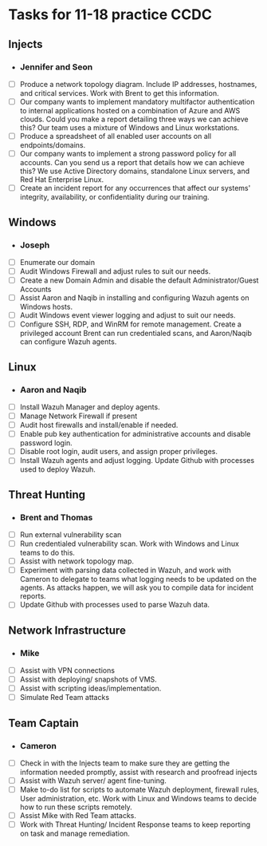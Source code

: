# Tasks for 11-18 practice CCDC

## Injects

- ### Jennifer and Seon
- [ ] Produce a network topology diagram.  Include IP addresses, hostnames, and critical services. Work with Brent to get this information.
- [ ] Our company wants to implement mandatory multifactor authentication to internal applications hosted on a combination of Azure and AWS clouds.  Could you make a report detailing three ways we can achieve this?  Our team uses a mixture of Windows and Linux workstations.
- [ ] Produce a spreadsheet of all enabled user accounts on all endpoints/domains.  
- [ ] Our company wants to implement a strong password policy for all accounts.  Can you send us a report that details how we can achieve this? We use Active Directory domains, standalone Linux servers, and Red Hat Enterprise Linux.    
- [ ] Create an incident report for any occurrences that affect our systems' integrity, availability, or confidentiality during our training.  

## Windows
- ### Joseph
- [ ] Enumerate our domain
- [ ] Audit Windows Firewall and adjust rules to suit our needs.
- [ ] Create a new Domain Admin and disable the default Administrator/Guest Accounts
- [ ] Assist Aaron and Naqib in installing and configuring Wazuh agents on Windows hosts. 
- [ ] Audit Windows event viewer logging and adjust to suit our needs.
- [ ] Configure SSH, RDP, and WinRM for remote management.  Create a privileged account Brent can run credentialed scans, and Aaron/Naqib can configure Wazuh agents.  

## Linux
- ### Aaron and Naqib
- [ ] Install Wazuh Manager and deploy agents. 
- [ ] Manage Network Firewall if present
- [ ] Audit host firewalls and install/enable if needed.
- [ ] Enable pub key authentication for administrative accounts and disable password login.
- [ ] Disable root login, audit users, and assign proper privileges.  
- [ ] Install Wazuh agents and adjust logging.  Update Github with processes used to deploy Wazuh.  

## Threat Hunting
- ### Brent and Thomas
- [ ] Run external vulnerability scan
- [ ] Run credentialed vulnerability scan.  Work with Windows and Linux teams to do this.  
- [ ] Assist with network topology map.
- [ ] Experiment with parsing data collected in Wazuh, and work with Cameron to delegate to teams what logging needs to be updated on the agents. As attacks happen, we will ask you to compile data for incident reports.  
- [ ] Update Github with processes used to parse Wazuh data.

## Network Infrastructure
- ### Mike
- [ ] Assist with VPN connections
- [ ] Assist with deploying/ snapshots of VMS.
- [ ] Assist with scripting ideas/implementation.
- [ ] Simulate Red Team attacks

## Team Captain
- ### Cameron
- [ ] Check in with the Injects team to make sure they are getting the information needed promptly, assist with research and proofread injects
- [ ] Assist with Wazuh server/ agent fine-tuning.
- [ ] Make to-do list for scripts to automate Wazuh deployment, firewall rules, User administration, etc.  Work with Linux and Windows teams to decide how to run these scripts remotely. 
- [ ] Assist Mike with Red Team attacks.
- [ ] Work with Threat Hunting/ Incident Response teams to keep reporting on task and manage remediation.  
